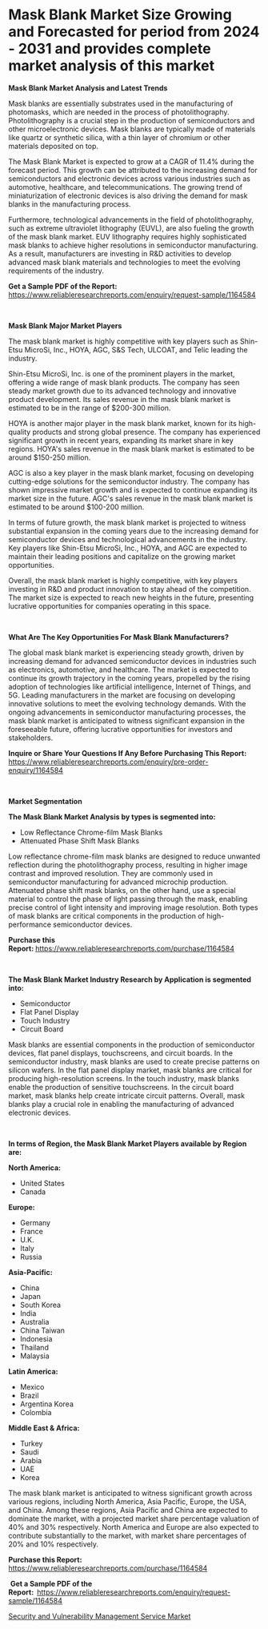 <p><h1>Mask Blank Market Size Growing and Forecasted for period from 2024 - 2031 and provides complete market analysis of this market</h1></p><p><strong>Mask Blank Market Analysis and Latest Trends</strong></p>
<p><p>Mask blanks are essentially substrates used in the manufacturing of photomasks, which are needed in the process of photolithography. Photolithography is a crucial step in the production of semiconductors and other microelectronic devices. Mask blanks are typically made of materials like quartz or synthetic silica, with a thin layer of chromium or other materials deposited on top.</p><p>The Mask Blank Market is expected to grow at a CAGR of 11.4% during the forecast period. This growth can be attributed to the increasing demand for semiconductors and electronic devices across various industries such as automotive, healthcare, and telecommunications. The growing trend of miniaturization of electronic devices is also driving the demand for mask blanks in the manufacturing process.</p><p>Furthermore, technological advancements in the field of photolithography, such as extreme ultraviolet lithography (EUVL), are also fueling the growth of the mask blank market. EUV lithography requires highly sophisticated mask blanks to achieve higher resolutions in semiconductor manufacturing. As a result, manufacturers are investing in R&D activities to develop advanced mask blank materials and technologies to meet the evolving requirements of the industry.</p></p>
<p><strong>Get a Sample PDF of the Report:&nbsp;</strong> <a href="https://www.reliableresearchreports.com/enquiry/request-sample/1164584">https://www.reliableresearchreports.com/enquiry/request-sample/1164584</a></p>
<p>&nbsp;</p>
<p><strong>Mask Blank Major Market Players</strong></p>
<p><p>The mask blank market is highly competitive with key players such as Shin-Etsu MicroSi, Inc., HOYA, AGC, S&S Tech, ULCOAT, and Telic leading the industry. </p><p>Shin-Etsu MicroSi, Inc. is one of the prominent players in the market, offering a wide range of mask blank products. The company has seen steady market growth due to its advanced technology and innovative product development. Its sales revenue in the mask blank market is estimated to be in the range of $200-300 million.</p><p>HOYA is another major player in the mask blank market, known for its high-quality products and strong global presence. The company has experienced significant growth in recent years, expanding its market share in key regions. HOYA's sales revenue in the mask blank market is estimated to be around $150-250 million.</p><p>AGC is also a key player in the mask blank market, focusing on developing cutting-edge solutions for the semiconductor industry. The company has shown impressive market growth and is expected to continue expanding its market size in the future. AGC's sales revenue in the mask blank market is estimated to be around $100-200 million.</p><p>In terms of future growth, the mask blank market is projected to witness substantial expansion in the coming years due to the increasing demand for semiconductor devices and technological advancements in the industry. Key players like Shin-Etsu MicroSi, Inc., HOYA, and AGC are expected to maintain their leading positions and capitalize on the growing market opportunities.</p><p>Overall, the mask blank market is highly competitive, with key players investing in R&D and product innovation to stay ahead of the competition. The market size is expected to reach new heights in the future, presenting lucrative opportunities for companies operating in this space.</p></p>
<p>&nbsp;</p>
<p><strong>What Are The Key Opportunities For Mask Blank Manufacturers?</strong></p>
<p><p>The global mask blank market is experiencing steady growth, driven by increasing demand for advanced semiconductor devices in industries such as electronics, automotive, and healthcare. The market is expected to continue its growth trajectory in the coming years, propelled by the rising adoption of technologies like artificial intelligence, Internet of Things, and 5G. Leading manufacturers in the market are focusing on developing innovative solutions to meet the evolving technology demands. With the ongoing advancements in semiconductor manufacturing processes, the mask blank market is anticipated to witness significant expansion in the foreseeable future, offering lucrative opportunities for investors and stakeholders.</p></p>
<p><strong>Inquire or Share Your Questions If Any Before Purchasing This Report:</strong> <a href="https://www.reliableresearchreports.com/enquiry/pre-order-enquiry/1164584">https://www.reliableresearchreports.com/enquiry/pre-order-enquiry/1164584</a></p>
<p>&nbsp;</p>
<p><strong>Market Segmentation</strong></p>
<p><strong>The Mask Blank Market Analysis by types is segmented into:</strong></p>
<p><ul><li>Low Reflectance Chrome-film Mask Blanks</li><li>Attenuated Phase Shift Mask Blanks</li></ul></p>
<p><p>Low reflectance chrome-film mask blanks are designed to reduce unwanted reflection during the photolithography process, resulting in higher image contrast and improved resolution. They are commonly used in semiconductor manufacturing for advanced microchip production. Attenuated phase shift mask blanks, on the other hand, use a special material to control the phase of light passing through the mask, enabling precise control of light intensity and improving image resolution. Both types of mask blanks are critical components in the production of high-performance semiconductor devices.</p></p>
<p><strong>Purchase this Report:&nbsp;</strong><a href="https://www.reliableresearchreports.com/purchase/1164584">https://www.reliableresearchreports.com/purchase/1164584</a></p>
<p>&nbsp;</p>
<p><strong>The Mask Blank Market Industry Research by Application is segmented into:</strong></p>
<p><ul><li>Semiconductor</li><li>Flat Panel Display</li><li>Touch Industry</li><li>Circuit Board</li></ul></p>
<p><p>Mask blanks are essential components in the production of semiconductor devices, flat panel displays, touchscreens, and circuit boards. In the semiconductor industry, mask blanks are used to create precise patterns on silicon wafers. In the flat panel display market, mask blanks are critical for producing high-resolution screens. In the touch industry, mask blanks enable the production of sensitive touchscreens. In the circuit board market, mask blanks help create intricate circuit patterns. Overall, mask blanks play a crucial role in enabling the manufacturing of advanced electronic devices.</p></p>
<p>&nbsp;</p>
<p><strong>In terms of Region, the Mask Blank Market Players available by Region are:</strong></p>
<p>
    <p> <strong> North America: </strong>
        <ul>
            <li>United States</li>
            <li>Canada</li>
        </ul>
        </p> 
    <p> <strong> Europe: </strong>
        <ul>
            <li>Germany</li>
            <li>France</li>
            <li>U.K.</li>
            <li>Italy</li>
            <li>Russia</li>
        </ul>
        </p> 
    <p> <strong> Asia-Pacific: </strong>
        <ul>
            <li>China</li>
            <li>Japan</li>
            <li>South Korea</li>
            <li>India</li>
            <li>Australia</li>
            <li>China Taiwan</li>
            <li>Indonesia</li>
            <li>Thailand</li>
            <li>Malaysia</li>
        </ul>
        </p> 
    <p> <strong> Latin America: </strong>
        <ul>
            <li>Mexico</li>
            <li>Brazil</li>
            <li>Argentina Korea</li>
            <li>Colombia</li>
        </ul>
        </p> 
    <p> <strong> Middle East & Africa: </strong>
        <ul>
            <li>Turkey</li>
            <li>Saudi</li>
            <li>Arabia</li>
            <li>UAE</li>
            <li>Korea</li>
        </ul>
    </p>
    </p>
<p><p>The mask blank market is anticipated to witness significant growth across various regions, including North America, Asia Pacific, Europe, the USA, and China. Among these regions, Asia Pacific and China are expected to dominate the market, with a projected market share percentage valuation of 40% and 30% respectively. North America and Europe are also expected to contribute substantially to the market, with market share percentages of 20% and 10% respectively.</p></p>
<p><strong>Purchase this Report: </strong><a href="https://www.reliableresearchreports.com/purchase/1164584">https://www.reliableresearchreports.com/purchase/1164584</a></p>
<p>&nbsp;<strong>Get a Sample PDF of the Report:&nbsp;&nbsp;</strong><a href="https://www.reliableresearchreports.com/enquiry/request-sample/1164584">https://www.reliableresearchreports.com/enquiry/request-sample/1164584</a></p>
<p><strong></strong></p>
<p><p><a href="https://cute-banjo-8ca.notion.site/Security-and-Vulnerability-Management-Service-Market-Provides-Detailed-Segmentation-of-this-Market-b-dbfaefc091234c09bc43a6bc600bfc84">Security and Vulnerability Management Service Market</a></p></p>